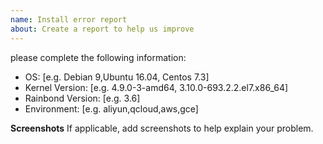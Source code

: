 ```yaml
---
name: Install error report
about: Create a report to help us improve
---
```


please complete the following information:

 - OS: [e.g. Debian 9,Ubuntu 16.04, Centos 7.3]
 - Kernel Version: [e.g.  4.9.0-3-amd64, 3.10.0-693.2.2.el7.x86_64]
 - Rainbond Version: [e.g. 3.6]
 - Environment: [e.g. aliyun,qcloud,aws,gce]

**Screenshots**
If applicable, add screenshots to help explain your problem.
